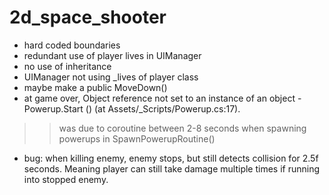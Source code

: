 # 2d_space_shooter
- hard coded boundaries  
- redundant use of player lives in UIManager  
- no use of inheritance  
- UIManager not using _lives of player class  
- maybe make a public MoveDown()  
- at game over, Object reference not set to an instance of an object - Powerup.Start () (at Assets/_Scripts/Powerup.cs:17).
>> was due to coroutine between 2-8 seconds when spawning powerups in SpawnPowerupRoutine()  
- bug: when killing enemy, enemy stops, but still detects collision for 2.5f seconds. Meaning player can still take damage multiple times if running into stopped enemy.